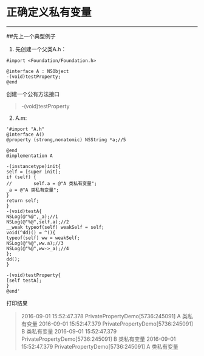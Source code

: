# 正确定义私有变量
***
##先上一个典型例子
1. 先创建一个父类A.h：
```
#import <Foundation/Foundation.h>

@interface A : NSObject
-(void)testProperty;
@end
```


创建一个公有方法接口 
> -(void)testProperty

2. A.m:
```
'#import "A.h"
@interface A()
@property (strong,nonatomic) NSString *a;//5

@end
@implementation A

-(instancetype)init{
self = [super init];
if (self) {
//        self.a = @"A 类私有变量";
_a = @"A 类私有变量";
}
return self;
}
-(void)testA{
NSLog(@"%@",_a);//1
NSLog(@"%@",self.a);//2
__weak typeof(self) weakSelf = self;
void(^dd)() = ^(){
typeof(self) ww = weakSelf;
NSLog(@"%@",ww.a);//3
NSLog(@"%@",ww->_a);//4
};
dd();
}

-(void)testProperty{
[self testA];
}
@end'
```
打印结果
> 2016-09-01 15:52:47.378 PrivatePropertyDemo[5736:245091] A 类私有变量
> 2016-09-01 15:52:47.379 PrivatePropertyDemo[5736:245091] B 类私有变量
> 2016-09-01 15:52:47.379 PrivatePropertyDemo[5736:245091] B 类私有变量
> 2016-09-01 15:52:47.379 PrivatePropertyDemo[5736:245091] A 类私有变量